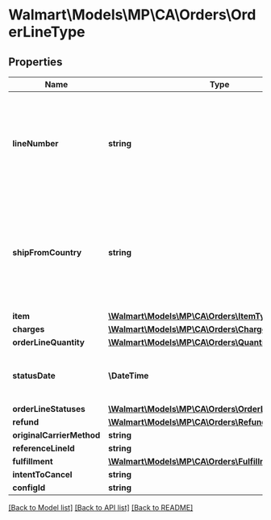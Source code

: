 # Walmart\Models\MP\CA\Orders\OrderLineType

## Properties

Name | Type | Description | Notes
------------ | ------------- | ------------- | -------------
**lineNumber** | **string** | The line number associated with the details for each individual item in the purchase order |
**shipFromCountry** | **string** | The ship from country is associated with the details for each individual item in the purchase order | [optional]
**item** | [**\Walmart\Models\MP\CA\Orders\ItemType**](ItemType.md) |  |
**charges** | [**\Walmart\Models\MP\CA\Orders\ChargesType**](ChargesType.md) |  |
**orderLineQuantity** | [**\Walmart\Models\MP\CA\Orders\QuantityType**](QuantityType.md) |  |
**statusDate** | **\DateTime** | The date shown on the recent order status |
**orderLineStatuses** | [**\Walmart\Models\MP\CA\Orders\OrderLineStatusesType**](OrderLineStatusesType.md) |  |
**refund** | [**\Walmart\Models\MP\CA\Orders\RefundType**](RefundType.md) |  | [optional]
**originalCarrierMethod** | **string** |  | [optional]
**referenceLineId** | **string** |  | [optional]
**fulfillment** | [**\Walmart\Models\MP\CA\Orders\FulfillmentType**](FulfillmentType.md) |  | [optional]
**intentToCancel** | **string** |  | [optional]
**configId** | **string** |  | [optional]


[[Back to Model list]](./) [[Back to API list]](../../../../../README.md#supported-apis) [[Back to README]](../../../../../README.md)
